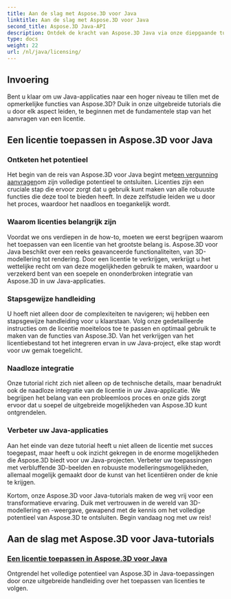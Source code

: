 ```yaml
---
title: Aan de slag met Aspose.3D voor Java
linktitle: Aan de slag met Aspose.3D voor Java
second_title: Aspose.3D Java-API
description: Ontdek de kracht van Aspose.3D Java via onze diepgaande tutorials. Leer hoe u licenties kunt toepassen om de volledige mogelijkheden van deze krachtige Java-tool te benutten.
type: docs
weight: 22
url: /nl/java/licensing/
---
```

## Invoering

Bent u klaar om uw Java-applicaties naar een hoger niveau te tillen met de opmerkelijke functies van Aspose.3D? Duik in onze uitgebreide tutorials die u door elk aspect leiden, te beginnen met de fundamentele stap van het aanvragen van een licentie.

## Een licentie toepassen in Aspose.3D voor Java

### Ontketen het potentieel

 Het begin van de reis van Aspose.3D voor Java begint met[een vergunning aanvragen](./applying-license-in-aspose-3d/)om zijn volledige potentieel te ontsluiten. Licenties zijn een cruciale stap die ervoor zorgt dat u gebruik kunt maken van alle robuuste functies die deze tool te bieden heeft. In deze zelfstudie leiden we u door het proces, waardoor het naadloos en toegankelijk wordt.

### Waarom licenties belangrijk zijn

Voordat we ons verdiepen in de how-to, moeten we eerst begrijpen waarom het toepassen van een licentie van het grootste belang is. Aspose.3D voor Java beschikt over een reeks geavanceerde functionaliteiten, van 3D-modellering tot rendering. Door een licentie te verkrijgen, verkrijgt u het wettelijke recht om van deze mogelijkheden gebruik te maken, waardoor u verzekerd bent van een soepele en ononderbroken integratie van Aspose.3D in uw Java-applicaties.

### Stapsgewijze handleiding

U hoeft niet alleen door de complexiteiten te navigeren; wij hebben een stapsgewijze handleiding voor u klaarstaan. Volg onze gedetailleerde instructies om de licentie moeiteloos toe te passen en optimaal gebruik te maken van de functies van Aspose.3D. Van het verkrijgen van het licentiebestand tot het integreren ervan in uw Java-project, elke stap wordt voor uw gemak toegelicht.

### Naadloze integratie

Onze tutorial richt zich niet alleen op de technische details, maar benadrukt ook de naadloze integratie van de licentie in uw Java-applicatie. We begrijpen het belang van een probleemloos proces en onze gids zorgt ervoor dat u soepel de uitgebreide mogelijkheden van Aspose.3D kunt ontgrendelen.

### Verbeter uw Java-applicaties

Aan het einde van deze tutorial heeft u niet alleen de licentie met succes toegepast, maar heeft u ook inzicht gekregen in de enorme mogelijkheden die Aspose.3D biedt voor uw Java-projecten. Verbeter uw toepassingen met verbluffende 3D-beelden en robuuste modelleringsmogelijkheden, allemaal mogelijk gemaakt door de kunst van het licentiëren onder de knie te krijgen.

Kortom, onze Aspose.3D voor Java-tutorials maken de weg vrij voor een transformatieve ervaring. Duik met vertrouwen in de wereld van 3D-modellering en -weergave, gewapend met de kennis om het volledige potentieel van Aspose.3D te ontsluiten. Begin vandaag nog met uw reis!
## Aan de slag met Aspose.3D voor Java-tutorials
### [Een licentie toepassen in Aspose.3D voor Java](./applying-license-in-aspose-3d/)
Ontgrendel het volledige potentieel van Aspose.3D in Java-toepassingen door onze uitgebreide handleiding over het toepassen van licenties te volgen.